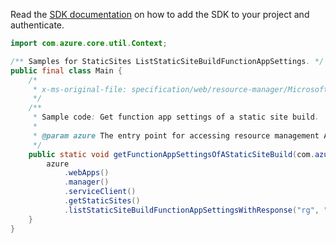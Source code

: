 Read the [SDK documentation](https://github.com/Azure/azure-sdk-for-java/blob/azure-resourcemanager_2.13.0/sdk/resourcemanager/azure-resourcemanager/README.md) on how to add the SDK to your project and authenticate.

```java
import com.azure.core.util.Context;

/** Samples for StaticSites ListStaticSiteBuildFunctionAppSettings. */
public final class Main {
    /*
     * x-ms-original-file: specification/web/resource-manager/Microsoft.Web/stable/2021-03-01/examples/ListStaticSiteBuildFunctionAppSettings.json
     */
    /**
     * Sample code: Get function app settings of a static site build.
     *
     * @param azure The entry point for accessing resource management APIs in Azure.
     */
    public static void getFunctionAppSettingsOfAStaticSiteBuild(com.azure.resourcemanager.AzureResourceManager azure) {
        azure
            .webApps()
            .manager()
            .serviceClient()
            .getStaticSites()
            .listStaticSiteBuildFunctionAppSettingsWithResponse("rg", "testStaticSite0", "12", Context.NONE);
    }
}
```
